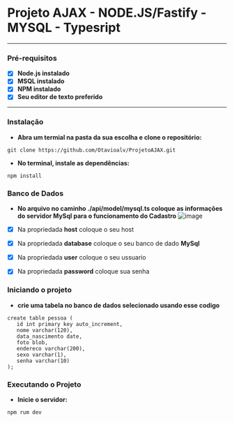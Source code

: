 # Projeto AJAX - NODE.JS/Fastify - MYSQL - Typesript
---
### Pré-requisitos

- [x] **Node.js instalado**
- [x] **MSQL instalado**
- [x] **NPM instalado**
- [x] **Seu editor de texto preferido**
---

### Instalação

* **Abra um termial na pasta da sua escolha e clone o repositório:**
```
git clone https://github.com/Otavioalv/ProjetoAJAX.git
```

* **No terminal, instale as dependências:**
```
npm install
```

### Banco de Dados
* **No arquivo no caminho ./api/model/mysql.ts coloque as informações do servidor MySql para o funcionamento do Cadastro**
![image](https://github.com/Otavioalv/ProjetoAJAX/assets/107057360/a6d4642b-0d8e-4f1f-941f-1deeb2a01cc7)

- [x] Na propriedada <b>host</b> coloque o seu host
- [x] Na propriedada <b>database</b> coloque o seu banco de dado <b>MySql</b>
- [x] Na propriedada <b>user</b> coloque o seu ussuario
- [x] Na propriedada <b>password</b> coloque sua senha


### Iniciando o projeto
* **crie uma tabela no banco de dados selecionado usando esse codigo**
```
create table pessoa (
   id int primary key auto_increment, 
   nome varchar(120), 
   data_nascimento date, 
   foto blob, 
   endereco varchar(200),
   sexo varchar(1),
   senha varchar(10)
);
```

### Executando o Projeto
* **Inicie o servidor:**

```
npm rum dev
```

